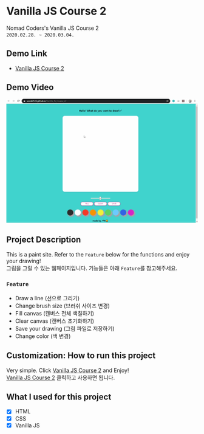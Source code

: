 # Vanilla JS Course 2

Nomad Coders's Vanilla JS Course 2  
`2020.02.28. ~ 2020.03.04.`

## Demo Link

- [Vanilla JS Course 2](https://wook2124.github.io/Vanilla_JS_Course_2/)

## Demo Video

![](demo.gif)

## Project Description 

This is a paint site. Refer to the `Feature` below for the functions and enjoy your drawing!  
그림을 그릴 수 있는 웹페이지입니다. 기능들은 아래 `Feature`를 참고해주세요.

### `Feature` 

- Draw a line (선으로 그리기)
- Change brush size (브러쉬 사이즈 변경)
- Fill canvas (캔버스 전체 색칠하기)
- Clear canvas (캔버스 초기화하기)
- Save your drawing (그림 파일로 저장하기)
- Change color (색 변경)

## Customization: How to run this project

Very simple. Click [Vanilla JS Course 2](https://wook2124.github.io/Vanilla_JS_Course_2/) and Enjoy!  
[Vanilla JS Course 2](https://wook2124.github.io/Vanilla_JS_Course_2/) 클릭하고 사용하면 됩니다.

## What I used for this project 

 - [X] HTML
 - [X] CSS
 - [X] Vanilla JS
